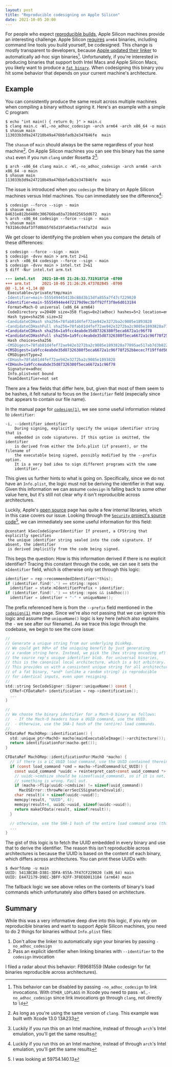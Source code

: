 ```yaml
---
layout: post
title: "Reproducible codesigning on Apple Silicon"
date: 2021-10-05 20:00
---
```


For people who expect [reproducible builds][rb], Apple Silicon machines
provide an interesting challenge. Apple Silicon [requires][cs] `arm64`
binaries, including command line tools you build yourself, be
codesigned. This change is mostly transparent to developers, because
[Apple updated their linker][linker] to automatically ad-hoc sign
binaries[^1]. Unfortunately, if you're interested in producing binaries
that support both Intel Macs and Apple Silicon Macs, you likely want to
produce a [`fat binary`][fat]. When codesigning this binary you hit
some behavior that depends on your current machine's architecture.

## Example

You can consistently produce the same result across multiple machines
when compiling a binary without signing it. Here's an example with a
simple C program:

```
$ echo "int main() { return 0; }" > main.c
$ clang main.c -Wl,-no_adhoc_codesign -arch arm64 -arch x86_64 -o main
$ shasum main
113033b3d9a247210b49a476bbfadb2e347846fe  main
```

The `shasum` of `main` should always be the same regardless of your host
machine[^2]. On Apple Silicon machines you can see this binary has the
same `sha1` even if you run `clang` under Rosetta 2[^3]:

```
$ arch -x86_64 clang main.c -Wl,-no_adhoc_codesign -arch arm64 -arch x86_64 -o main
$ shasum main
113033b3d9a247210b49a476bbfadb2e347846fe  main
```

The issue is introduced when you `codesign` the binary on Apple Silicon
machines versus Intel machines. You can immediately see the
difference[^3]:

```
$ codesign --force --sign - main
$ shasum main
84631e812bd480c306766ba03a728dd2565dd672  main
% arch -x86_64 codesign --force --sign - main
% shasum main
f631b6c0daf3ffd0bb5f65d19fa045acf447a72d  main
```

We get closer to identifying the problem when you compare the details of
these differences:

```
$ codesign --force --sign - main
$ codesign -dvvv main > arm.txt 2>&1
$ arch -x86_64 codesign --force --sign - main
$ codesign -dvvv main > intel.txt 2>&1
$ diff -Nur intel.txt arm.txt
```

```diff
--- intel.txt   2021-10-05 21:26:32.731918710 -0700
+++ arm.txt     2021-10-05 21:26:29.473702845 -0700
@@ -1,14 +1,14 @@
 Executable=/private/tmp/main
-Identifier=main-555549445413bc88d3b13dfa855a7f47cf229020
+Identifier=main-55554944e4472179d9ec3bff92ff3f8e6d013184
 Format=Mach-O universal (x86_64 arm64)
 CodeDirectory v=20400 size=358 flags=0x2(adhoc) hashes=5+2 location=embedded
 Hash type=sha256 size=32
-CandidateCDHash sha256=78fab81d4fef72ae942e3272ba2c9085e1893828
-CandidateCDHashFull sha256=78fab81d4fef72ae942e3272ba2c9085e1893828a77095ae517ab7d3b8229ad0
+CandidateCDHash sha256=1a9fcc4eabde35d87326380f5eca6672a1c96f78
+CandidateCDHashFull sha256=1a9fcc4eabde35d87326380f5eca6672a1c96f78f252bbecec7f19ffdd56e420
 Hash choices=sha256
-CMSDigest=78fab81d4fef72ae942e3272ba2c9085e1893828a77095ae517ab7d3b8229ad0
+CMSDigest=1a9fcc4eabde35d87326380f5eca6672a1c96f78f252bbecec7f19ffdd56e420
 CMSDigestType=2
-CDHash=78fab81d4fef72ae942e3272ba2c9085e1893828
+CDHash=1a9fcc4eabde35d87326380f5eca6672a1c96f78
 Signature=adhoc
 Info.plist=not bound
 TeamIdentifier=not set
```

There are a few fields that differ here, but, given that most of them
seem to be hashes, it felt natural to focus on the `Identifier` field
(especially since that appears to contain our file name).

In the manual page for [`codesign(1)`][cs1], we see some useful
information related to `identifier`:

```
-i, --identifier identifier
    During signing, explicitly specify the unique identifier string that is
    embedded in code signatures. If this option is omitted, the identifier
    is derived from either the Info.plist (if present), or the filename of
    the executable being signed, possibly modified by the --prefix option.
    It is a very bad idea to sign different programs with the same
    identifier.
```

This gives us further hints to what is going on. Specifically, since we
do not have an `Info.plist`, the logic must not be deriving the
identifier in that way. Given this information we can assume
`codesign` is falling back to some other value here, but it's still
not clear why it isn't reproducible across architectures.

Luckily, Apple's [open source][os] page has quite a few internal
libraries, which in this case covers our issue. Looking through the
[`Security` project's source code][security][^4], we can immediately see
some useful information for this field:


```
@constant kSecCodeSignerIdentifier If present, a CFString that explicitly specifies
 the unique identifier string sealed into the code signature. If absent, the identifier
 is derived implicitly from the code being signed.
```

This begs the question: How is this information derived if there is no
explicit identifier? Tracing this constant through the code, we can see
it sets the `mIdentifier` field, which is otherwise only set through
this logic:

```c
identifier = rep->recommendedIdentifier(*this);
if (identifier.find('.') == string::npos)
  identifier = state.mIdentifierPrefix + identifier;
if (identifier.find('.') == string::npos && isAdhoc())
  identifier = identifier + "-" + uniqueName();
```

The prefix referenced here is from the `--prefix` field mentioned in the
[`codesign(1)`][cs1] man page. Since we're also not passing that we can
ignore this logic and assume the `uniqueName()` logic is key here (which
also explains the `-` we see after our filename). As we trace this logic
through the codebase, we begin to see the core issue:

```c
//
// Generate a unique string from our underlying DiskRep.
// We could get 90%+ of the uniquing benefit by just generating
// a random string here. Instead, we pick the (hex string encoding of)
// the source rep's unique identifier blob. For universal binaries,
// this is the canonical local architecture, which is a bit arbitrary.
// This provides us with a consistent unique string for all architectures
// of a fat binary, *and* (unlike a random string) is reproducible
// for identical inputs, even upon resigning.
//
std::string SecCodeSigner::Signer::uniqueName() const {
  CFRef<CFDataRef> identification = rep->identification();
  ...
}

//
// We choose the binary identifier for a Mach-O binary as follows:
//  - If the Mach-O headers have a UUID command, use the UUID.
//  - Otherwise, use the SHA-1 hash of the (entire) load commands.
//
CFDataRef MachORep::identification() {
  std::unique_ptr<MachO> macho(mainExecutableImage()->architecture());
  return identificationFor(macho.get());
}

CFDataRef MachORep::identificationFor(MachO *macho) {
  // if there is a LC_UUID load command, use the UUID contained therein
  if (const load_command *cmd = macho->findCommand(LC_UUID)) {
    const uuid_command *uuidc = reinterpret_cast<const uuid_command *>(cmd);
    // uuidc->cmdsize should be sizeof(uuid_command), so if it is not,
    // something is wrong. Fail out.
    if (macho->flip(uuidc->cmdsize) != sizeof(uuid_command))
      MacOSError::throwMe(errSecCSSignatureInvalid);
    char result[4 + sizeof(uuidc->uuid)];
    memcpy(result, "UUID", 4);
    memcpy(result+4, uuidc->uuid, sizeof(uuidc->uuid));
    return makeCFData(result, sizeof(result));
  }

  // otherwise, use the SHA-1 hash of the entire load command area (this is way, way obsolete)
  ...
}
```

The gist of this logic is to fetch the UUID embedded in every binary
and use that to derive the identifier. The reason this isn't
reproducible across architectures is because the UUID is based on the
content of each binary, which differs across architectures. You can
print these UUIDs with:

```
$ dwarfdump -u main
UUID: 5413BC88-D3B1-3DFA-855A-7F47CF229020 (x86_64) main
UUID: E4472179-D9EC-3BFF-92FF-3F8E6D013184 (arm64) main
```

The fallback logic we see above relies on the contents of binary's load
commands which unfortunately also differs based on architecture.

## Summary

While this was a very informative deep dive into this logic, if you rely
on reproducible binaries and want to support Apple Silicon machines, you
need to do 2 things for binaries without `Info.plist` files:

1. Don't allow the linker to automatically sign your binaries by passing
   `-no_adhoc_codesign`
2. Pass an explicit identifier when linking binaries with `--identifier`
   to the `codesign` invocation

I filed a radar about this behavior: FB9681559 (Make codesign for fat
binaries reproducible across architectures).

[^1]: This behavior can be disabled by passing `-no_adhoc_codesign` to
      link invocations. With `OTHER_LDFLAGS` in Xcode you need to pass
      `-Wl,-no_adhoc_codesign` since link invocations go through
      `clang`, not directly to `ld`

[^2]: As long as you're using the same version of `clang`. This example
      was built with Xcode 13.0 13A233

[^3]: Luckily if you run this on an Intel machine, instead of through
      `arch`'s Intel emulation, you'll get the same results

[^4]: I was looking at 59754.140.13

[cs1]: https://keith.github.io/xcode-man-pages/codesign.1.html#i,
[cs]: https://eclecticlight.co/2020/08/22/apple-silicon-macs-will-require-signed-code/
[fat]: https://en.wikipedia.org/wiki/Fat_binary
[ld64]: https://github.com/keith/ld64
[linker]: https://github.com/keith/ld64/blob/90cb020963ce62a84000b99362cbed36bd16adcd/src/ld/Options.cpp#L5683-L5685
[linkercs]: https://github.com/keith/ld64/blob/90cb020963ce62a84000b99362cbed36bd16adcd/src/ld/LinkEdit.hpp#L2272-L2275
[os]: https://opensource.apple.com
[rb]: https://reproducible-builds.org
[security]: https://opensource.apple.com/tarballs/Security
